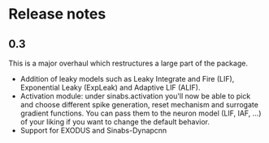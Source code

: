 # Release notes

## 0.3
This is a major overhaul which restructures a large part of the package. 

* Addition of leaky models such as Leaky Integrate and Fire (LIF), Exponential Leaky (ExpLeak) and Adaptive LIF (ALIF).
* Activation module: under sinabs.activation you'll now be able to pick and choose different spike generation, reset mechanism and surrogate gradient functions. You can pass them to the neuron model (LIF, IAF, ...) of your liking if you want to change the default behavior.
* Support for EXODUS and Sinabs-Dynapcnn
